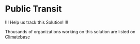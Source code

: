 # Public Transit

!!!
Help us track this Solution!
!!!

Thousands of organizations working on this solution are listed on [Climatebase](https://climatebase.org/organizations)